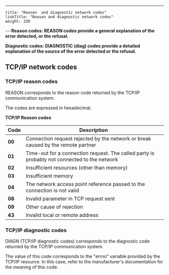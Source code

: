 ---
    title: "Reason  and diagnostic network codes"
    linkTitle: "Reason and diagnostic network codes"
    weight: 330
---****<span id="Reason_codes"></span>Reason codes: REASON codes provide a general explanation of the error detected, or
the refusal.****

****<span id="Diagnostic_codes"></span>Diagnostic codes: DIAGNOSTIC (diag) codes provide a detailed explanation of the source
of the error detected or the refusal.****

<span id="TCP_IP_Network_codes"></span>

## TCP/IP network codes

<span id="REASON___TCP_IP_Reason_Codes"></span>

### TCP/IP reason codes

REASON corresponds to the reason code returned by the TCP/IP communication
system.

The codes are expressed in hexadecimal.

****TCP/IP Reason codes****


| Code  | Description  |
| --- | --- |
| ****00**** | Connection request rejected by the network or break caused by the remote partner |
| ****01**** | Time-out for a connection request. The called party is probably not connected to the network |
| ****02**** | Insufficient resources (other than memory) |
| ****03**** | Insufficient memory |
| ****04**** | The network access point reference passed to the connection is not valid |
| ****08**** | Invalid parameter in TCP request sent |
| ****09**** | Other cause of rejection |
| ****43**** | Invalid local or remote address |


<span id="DIAGN___TCP_IIP_Diagnostic_Codes"></span>

### TCP/IP diagnostic codes

DIAGN (TCP/IP diagnostic codes) corresponds to the diagnostic code returned
by the TCP/IP communication system.

The value of this code corresponds to the "errno" variable
provided by the TCP/IP resource. In this case, refer to the manufacturer's
documentation for the meaning of this code.

